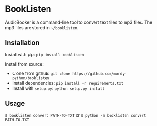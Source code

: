 # BookListen

AudioBooker is a command-line tool to convert text files to mp3 files. The mp3 files are stored in `~/booklisten`.

## Installation
Install with pip: `pip install booklisten`

Install from source:
* Clone from github: `git clone https://github.com/mordy-python/booklisten`
* Install dependencies: `pip install -r requirements.txt`
* Install with `setup.py`: `python setup.py install`

## Usage

`$ booklisten convert PATH-TO-TXT` or `$ python -m booklisten convert PATH-TO-TXT`
